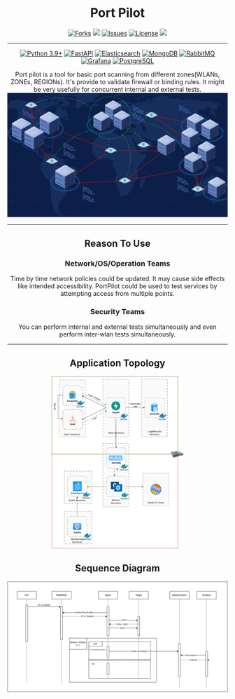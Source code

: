 <h1 align="center">Port Pilot</h1>

<p align="center">
  <a href="https://github.com/capitansec/PortPilot/network"><img src="https://img.shields.io/github/forks/capitansec/PortPilot.svg" alt="Forks"></a>
  <a href="https://github.com/capitansec/PortPilot/stargazers"><img src="https://img.shields.io/github/stars/capitansec/PortPilot.svg" atl="Stars"></a>
  <a href="https://github.com/capitansec/PortPilot/issues"><img src="https://img.shields.io/github/issues/capitansec/PortPilot.svg" alt="Issues"></a>
  <a href="https://github.com/capitansec/PortPilot/blob/master/LICENSE.md"><img src="https://img.shields.io/github/license/capitansec/PortPilot" alt="License"></a>
  <a href="https://discord.com/users/capitan8674"><img src="https://img.shields.io/badge/discord-add-green.svg"></a>
  <hr><p align="center">
  <a href="http://www.python.org/download/"><img alt="Python 3.9+" src="https://img.shields.io/badge/Python-3.9+-yellow.svg"></a>
  <a href="https://fastapi.tiangolo.com/"><img alt="FastAPI" src="https://img.shields.io/badge/FastAPI-0.108+-green.svg"></a>
  <a href="https://www.elastic.co/downloads/elasticsearch"><img alt="Elasticsearch" src="https://img.shields.io/badge/Elasticsearch-7.17.0+-blue.svg"></a>
  <a href="https://www.mongodb.com/try/download/community"><img alt="MongoDB" src="https://img.shields.io/badge/MongoDB-4.2+-green.svg"></a>
  <a href="https://www.rabbitmq.com/download.html"><img alt="RabbitMQ" src="https://img.shields.io/badge/RabbitMQ-management+-orange.svg"></a>
  <a href="https://grafana.com/grafana/download"><img alt="Grafana" src="https://img.shields.io/badge/Grafana-7.0+-yellow.svg"></a>
  <a href="https://www.postgresql.org/download/"><img alt="PostgreSQL" src="https://img.shields.io/badge/PostgreSQL-15.4(debian)+-blue.svg"></a>

<p align="center">
Port pilot is a tool for basic port scanning from different zones(WLANs, ZONEs, REGIONs). It's provide to validate firewall or binding rules. It might be very usefully for concurrent internal and external tests.
<img src="./Docs/view.png" alt="drawing" width="550"/></p>
<p align="center">
<hr>

<h2 align="center">Reason To Use</h2> 

<h3 align="center">Network/OS/Operation Teams</h3>
<p align="center">
Time by time network policies could be updated. It may cause side effects like intended accessibility. PortPilot could
be used to test services by attempting access from multiple points.</p>

<h3 align="center">Security Teams</h3>
<p align="center">
You can perform internal and external tests simultaneously and even perform inter-wlan tests simultaneously.
</p>
<hr> 

<h2 align="center">Application Topology</h3>
<p align="center">
<img src="Docs/topo-new.png" width="60%"></p>



<h2 align="center">Sequence Diagram</h3>
<p align="center">
<img src="Docs/Sequence.png"></p>
